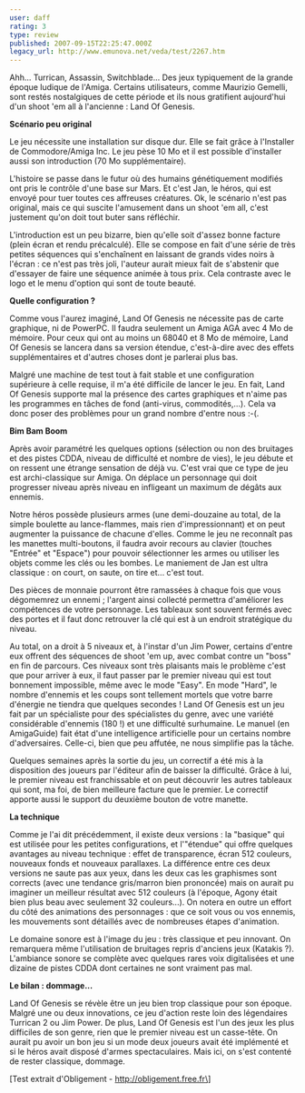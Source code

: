 ```yaml
---
user: daff
rating: 3
type: review
published: 2007-09-15T22:25:47.000Z
legacy_url: http://www.emunova.net/veda/test/2267.htm
---
```

Ahh... Turrican, Assassin, Switchblade... Des jeux typiquement de la grande époque ludique de l'Amiga. Certains utilisateurs, comme Maurizio Gemelli, sont restés nostalgiques de cette période et ils nous gratifient aujourd'hui d'un shoot 'em all à l'ancienne : Land Of Genesis.  

  

**Scénario peu original**  

  

Le jeu nécessite une installation sur disque dur. Elle se fait grâce à l'Installer de Commodore/Amiga Inc. Le jeu pèse 10 Mo et il est possible d'installer aussi son introduction (70 Mo supplémentaire).  

  

L'histoire se passe dans le futur où des humains génétiquement modifiés ont pris le contrôle d'une base sur Mars. Et c'est Jan, le héros, qui est envoyé pour tuer toutes ces affreuses créatures. Ok, le scénario n'est pas original, mais ce qui suscite l'amusement dans un shoot 'em all, c'est justement qu'on doit tout buter sans réfléchir.  

  

L'introduction est un peu bizarre, bien qu'elle soit d'assez bonne facture (plein écran et rendu précalculé). Elle se compose en fait d'une série de très petites séquences qui s'enchaînent en laissant de grands vides noirs à l'écran : ce n'est pas très joli, l'auteur aurait mieux fait de s'abstenir que d'essayer de faire une séquence animée à tous prix. Cela contraste avec le logo et le menu d'option qui sont de toute beauté.  

  

**Quelle configuration ?**  

  

Comme vous l'aurez imaginé, Land Of Genesis ne nécessite pas de carte graphique, ni de PowerPC. Il faudra seulement un Amiga AGA avec 4 Mo de mémoire. Pour ceux qui ont au moins un 68040 et 8 Mo de mémoire, Land Of Genesis se lancera dans sa version étendue, c'est-à-dire avec des effets supplémentaires et d'autres choses dont je parlerai plus bas.  

  

Malgré une machine de test tout à fait stable et une configuration supérieure à celle requise, il m'a été difficile de lancer le jeu. En fait, Land Of Genesis supporte mal la présence des cartes graphiques et n'aime pas les programmes en tâches de fond (anti-virus, commodités,...). Cela va donc poser des problèmes pour un grand nombre d'entre nous :-(.  

  

**Bim Bam Boom**  

  

Après avoir paramétré les quelques options (sélection ou non des bruitages et des pistes CDDA, niveau de difficulté et nombre de vies), le jeu débute et on ressent une étrange sensation de déjà vu. C'est vrai que ce type de jeu est archi-classique sur Amiga. On déplace un personnage qui doit progresser niveau après niveau en infligeant un maximum de dégâts aux ennemis.  

  

Notre héros possède plusieurs armes (une demi-douzaine au total, de la simple boulette au lance-flammes, mais rien d'impressionnant) et on peut augmenter la puissance de chacune d'elles. Comme le jeu ne reconnaît pas les manettes multi-boutons, il faudra avoir recours au clavier (touches "Entrée" et "Espace") pour pouvoir sélectionner les armes ou utiliser les objets comme les clés ou les bombes. Le maniement de Jan est ultra classique : on court, on saute, on tire et... c'est tout.  

  

Des pièces de monnaie pourront être ramassées à chaque fois que vous dégomemrez un ennemi ; l'argent ainsi collecté permettra d'améliorer les compétences de votre personnage. Les tableaux sont souvent fermés avec des portes et il faut donc retrouver la clé qui est à un endroit stratégique du niveau.  

  

Au total, on a droit à 5 niveaux et, à l'instar d'un Jim Power, certains d'entre eux offrent des séquences de shoot 'em up, avec combat contre un "boss" en fin de parcours. Ces niveaux sont très plaisants mais le problème c'est que pour arriver à eux, il faut passer par le premier niveau qui est tout bonnement impossible, même avec le mode "Easy". En mode "Hard", le nombre d'ennemis et les coups sont tellement mortels que votre barre d'énergie ne tiendra que quelques secondes ! Land Of Genesis est un jeu fait par un spécialiste pour des spécialistes du genre, avec une variété considérable d'ennemis (180 !) et une difficulté surhumaine. Le manuel (en AmigaGuide) fait état d'une intelligence artificielle pour un certains nombre d'adversaires. Celle-ci, bien que peu affutée, ne nous simplifie pas la tâche.  

  

Quelques semaines après la sortie du jeu, un correctif a été mis à la disposition des joueurs par l'éditeur afin de baisser la difficulté. Grâce à lui, le premier niveau est franchissable et on peut découvrir les autres tableaux qui sont, ma foi, de bien meilleure facture que le premier. Le correctif apporte aussi le support du deuxième bouton de votre manette.  

  

**La technique**  

  

Comme je l'ai dit précédemment, il existe deux versions : la "basique" qui est utilisée pour les petites configurations, et l'"étendue" qui offre quelques avantages au niveau technique : effet de transparence, écran 512 couleurs, nouveaux fonds et nouveaux parallaxes. La différence entre ces deux versions ne saute pas aux yeux, dans les deux cas les graphismes sont corrects (avec une tendance gris/marron bien prononcée) mais on aurait pu imaginer un meilleur résultat avec 512 couleurs (à l'époque, Agony était bien plus beau avec seulement 32 couleurs...). On notera en outre un effort du côté des animations des personnages : que ce soit vous ou vos ennemis, les mouvements sont détaillés avec de nombreuses étapes d'animation.  

  

Le domaine sonore est à l'image du jeu : très classique et peu innovant. On remarquera même l'utilisation de bruitages repris d'anciens jeux (Katakis ?). L'ambiance sonore se complète avec quelques rares voix digitalisées et une dizaine de pistes CDDA dont certaines ne sont vraiment pas mal.  

  

**Le bilan : dommage...**  

  

Land Of Genesis se révèle être un jeu bien trop classique pour son époque. Malgré une ou deux innovations, ce jeu d'action reste loin des légendaires Turrican 2 ou Jim Power. De plus, Land Of Genesis est l'un des jeux les plus difficiles de son genre, rien que le premier niveau est un casse-tête. On aurait pu avoir un bon jeu si un mode deux joueurs avait été implémenté et si le héros avait disposé d'armes spectaculaires. Mais ici, on s'est contenté de rester classique, dommage.  

  

\[Test extrait d'Obligement - http://obligement.free.fr\]